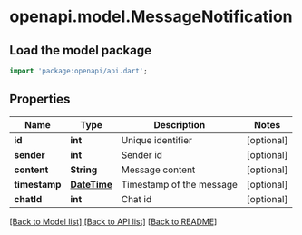 # openapi.model.MessageNotification

## Load the model package
```dart
import 'package:openapi/api.dart';
```

## Properties
Name | Type | Description | Notes
------------ | ------------- | ------------- | -------------
**id** | **int** | Unique identifier | [optional] 
**sender** | **int** | Sender id | [optional] 
**content** | **String** | Message content | [optional] 
**timestamp** | [**DateTime**](DateTime.md) | Timestamp of the message | [optional] 
**chatId** | **int** | Chat id | [optional] 

[[Back to Model list]](../README.md#documentation-for-models) [[Back to API list]](../README.md#documentation-for-api-endpoints) [[Back to README]](../README.md)


